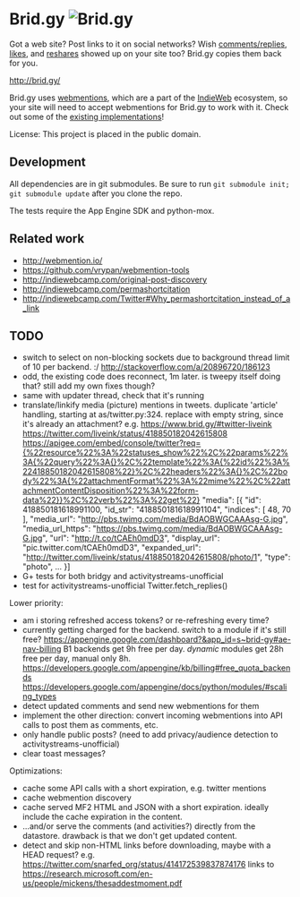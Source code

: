 Brid.gy ![Brid.gy](https://raw.github.com/snarfed/bridgy/master/static/bridgy_logo_128.jpg)
===

Got a web site? Post links to it on social networks? Wish
[comments/replies](http://indiewebcamp.com/comment),
[likes](http://indiewebcamp.com/like), and
[reshares](http://indiewebcamp.com/repost) showed up on your site too? Brid.gy
copies them back for you.

http://brid.gy/

Brid.gy uses [webmentions](http://www.webmention.org/), which are a part of the
[IndieWeb](http://indiewebcamp.com/) ecosystem, so your site will need to accept
webmentions for Brid.gy to work with it. Check out some of the
[existing implementations](http://indiewebcamp.com/webmention#Implementations)!

License: This project is placed in the public domain.


Development
---
All dependencies are in git submodules. Be sure to run
`git submodule init; git submodule update` after you clone the repo.

The tests require the App Engine SDK and python-mox.


Related work
---
* http://webmention.io/
* https://github.com/vrypan/webmention-tools
* http://indiewebcamp.com/original-post-discovery
* http://indiewebcamp.com/permashortcitation
* http://indiewebcamp.com/Twitter#Why_permashortcitation_instead_of_a_link


TODO
---

* switch to select on non-blocking sockets due to background thread limit of 10
  per backend. :/ http://stackoverflow.com/a/20896720/186123
* odd, the existing code does reconnect, 1m later. is tweepy itself doing that?
  still add my own fixes though?
* same with updater thread, check that it's running
* translate/linkify media (picture) mentions in tweets.
  duplicate 'article' handling, starting at as/twitter.py:324. replace with
  empty string, since it's already an attachment?
  e.g. https://www.brid.gy/#twitter-liveink
  https://twitter.com/liveink/status/418850182042615808
  https://apigee.com/embed/console/twitter?req={%22resource%22%3A%22statuses_show%22%2C%22params%22%3A{%22query%22%3A{}%2C%22template%22%3A{%22id%22%3A%22418850182042615808%22}%2C%22headers%22%3A{}%2C%22body%22%3A{%22attachmentFormat%22%3A%22mime%22%2C%22attachmentContentDisposition%22%3A%22form-data%22}}%2C%22verb%22%3A%22get%22}
  "media": [{
    "id": 418850181618991100,
    "id_str": "418850181618991104",
    "indices": [
      48,
      70
    ],
    "media_url": "http://pbs.twimg.com/media/BdAOBWGCAAAsg-G.jpg",
    "media_url_https": "https://pbs.twimg.com/media/BdAOBWGCAAAsg-G.jpg",
    "url": "http://t.co/tCAEh0mdD3",
    "display_url": "pic.twitter.com/tCAEh0mdD3",
    "expanded_url": "http://twitter.com/liveink/status/418850182042615808/photo/1",
    "type": "photo",
    ...
    }]
* G+ tests for both bridgy and activitystreams-unofficial
* test for activitystreams-unofficial Twitter.fetch_replies()

Lower priority:

* am i storing refreshed access tokens? or re-refreshing every time?
* currently getting charged for the backend. switch to a module if it's still
  free? https://appengine.google.com/dashboard?&app_id=s~brid-gy#ae-nav-billing
  B1 backends get 9h free per day. *dynamic* modules get 28h free per day,
  manual only 8h.
  https://developers.google.com/appengine/kb/billing#free_quota_backends
  https://developers.google.com/appengine/docs/python/modules/#scaling_types
* detect updated comments and send new webmentions for them
* implement the other direction: convert incoming webmentions into API calls to
  post them as comments, etc.
* only handle public posts? (need to add privacy/audience detection to
  activitystreams-unofficial)
* clear toast messages?

Optimizations:

* cache some API calls with a short expiration, e.g. twitter mentions
* cache webmention discovery
* cache served MF2 HTML and JSON with a short expiration. ideally include the
  cache expiration in the content.
* ...and/or serve the comments (and activities?) directly from the datastore.
  drawback is that we don't get updated content.
* detect and skip non-HTML links before downloading, maybe with a HEAD request?
  e.g. https://twitter.com/snarfed_org/status/414172539837874176 links to
  https://research.microsoft.com/en-us/people/mickens/thesaddestmoment.pdf
